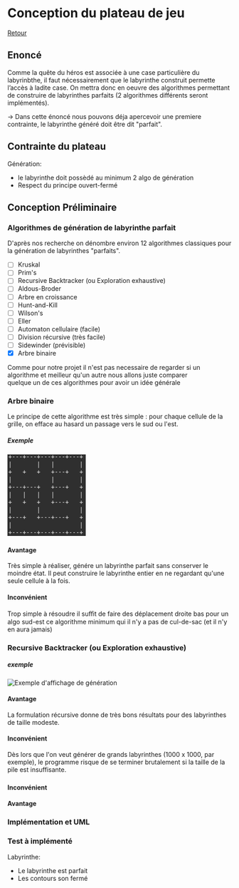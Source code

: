 # Conception du plateau de jeu

[Retour](README.md)

## Enoncé

Comme la quête du héros est associée à une case particulière du labyrinbthe, il faut nécessairement que le labyrinthe
construit permette l’accès à ladite case. On mettra donc en oeuvre des algorithmes permettant de construire de
labyrinthes parfaits (2 algorithmes différents seront implémentés).

-> Dans cette énoncé nous pouvons déja apercevoir une premiere contrainte, le labyrinthe généré doit être dit "parfait".

## Contrainte du plateau

Génération:

- le labyrinthe doit possèdé au minimum 2 algo de génération
- Respect du principe ouvert-fermé

## Conception Préliminaire

### Algorithmes de génération de labyrinthe parfait 

D'après nos recherche on dénombre environ 12 algorithmes classiques pour la génération de labyrinthes "parfaits".

- [ ] Kruskal
- [ ] Prim's
- [ ] Recursive Backtracker (ou Exploration exhaustive)
- [ ] Aldous-Broder
- [ ] Arbre en croissance
- [ ] Hunt-and-Kill
- [ ] Wilson's
- [ ] Eller
- [ ] Automaton cellulaire (facile)
- [ ] Division récursive (très facile)
- [ ] Sidewinder (prévisible)
- [x] Arbre binaire

Comme pour notre projet il n'est pas necessaire de regarder si un algorithme et meilleur qu'un autre nous allons juste comparer  
quelque un de ces algorithmes pour avoir un idée générale

### Arbre binaire

Le principe de cette algorithme est très simple : pour chaque cellule de la grille, on efface au hasard un passage vers le sud ou l'est. 

##### Exemple

![Exemple d'affichage de génération](img/maze/labyrinte_arbre_binaire.png "Arbre binaire génération")  

#### Avantage

Très simple à réaliser, génére un labyrinthe parfait sans conserver le moindre état. Il peut construire le labyrinthe entier en ne regardant qu'une seule cellule à la fois.

#### Inconvénient

Trop simple à résoudre il suﬃt de faire des déplacement droite bas pour un algo sud-est ce algorithme minimum qui il n'y a pas de cul-de-sac (et il n'y en aura jamais)

### Recursive Backtracker (ou Exploration exhaustive)

##### exemple

![Exemple d'affichage de génération](img/exemple.png "Exploration exhaustive génération")  

#### Avantage

La formulation récursive donne de très bons résultats pour des labyrinthes de taille modeste.

#### Inconvénient

Dès lors que l'on veut générer de grands labyrinthes (1000 x 1000, par exemple), le programme risque de se terminer brutalement si la taille de la pile est insuffisante.

### <ALGO>

#### Inconvénient

#### Avantage

### Implémentation et UML

### Test à implémenté

Labyrinthe:
- Le labyrinthe est parfait
- Les contours son fermé